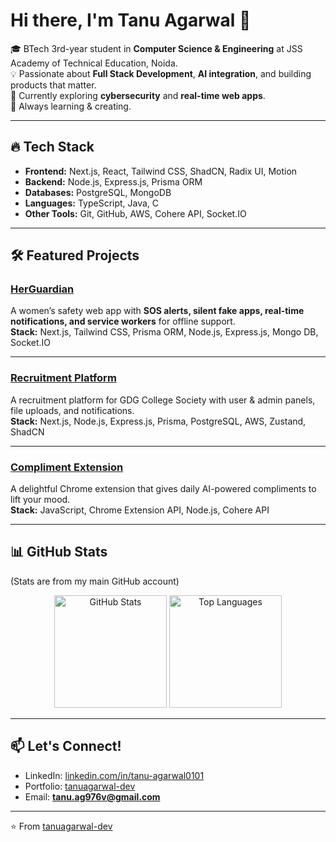 # Hi there, I'm Tanu Agarwal 👋

🎓 BTech 3rd-year student in **Computer Science & Engineering** at JSS Academy of Technical Education, Noida.  
💡 Passionate about **Full Stack Development**, **AI integration**, and building products that matter.  
🌱 Currently exploring **cybersecurity** and **real-time web apps**.  
🚀 Always learning & creating.

---

## 🔥 Tech Stack
- **Frontend:** Next.js, React, Tailwind CSS, ShadCN, Radix UI, Motion
- **Backend:** Node.js, Express.js, Prisma ORM
- **Databases:** PostgreSQL, MongoDB
- **Languages:** TypeScript, Java, C
- **Other Tools:** Git, GitHub, AWS, Cohere API, Socket.IO

---

## 🛠️ Featured Projects

### [HerGuardian](https://github.com/tanuagarwal-dev/herguardian)
A women’s safety web app with **SOS alerts, silent fake apps, real-time notifications, and service workers** for offline support.  
**Stack:** Next.js, Tailwind CSS, Prisma ORM, Node.js, Express.js, Mongo DB, Socket.IO

---

### [Recruitment Platform](https://github.com/RamitVishwakarma/RecruitmentPlatformV2)
A recruitment platform for GDG College Society with user & admin panels, file uploads, and notifications.  
**Stack:** Next.js, Node.js, Express.js, Prisma, PostgreSQL, AWS, Zustand, ShadCN

---

### [Compliment Extension](https://github.com/tanuagarwal-dev/compliment-extension)
A delightful Chrome extension that gives daily AI-powered compliments to lift your mood.  
**Stack:** JavaScript, Chrome Extension API, Node.js, Cohere API

---

## 📊 GitHub Stats
(Stats are from my main GitHub account) 
<p align="center">
  <img src="https://github-readme-stats.vercel.app/api?username=tanu-agarwal0101&show_icons=true&theme=radical" alt="GitHub Stats" height="180"/>
  <img src="https://github-readme-stats.vercel.app/api/top-langs/?username=tanu-agarwal0101&layout=compact&theme=radical" alt="Top Languages" height="180"/>
</p>

---

## 📫 Let's Connect!
- LinkedIn: [linkedin.com/in/tanu-agarwal0101](https://www.linkedin.com/in/tanu-agarwal0101)  
- Portfolio: [tanuagarwal-dev](https://tanuagarwal-portfolio.vercel.app/) 
- Email: **tanu.ag976v@gmail.com**

---
⭐️ From [tanuagarwal-dev](https://github.com/tanuagarwal-dev)
